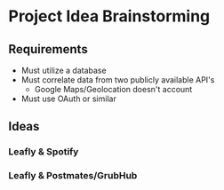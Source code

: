 # Project Idea Brainstorming

## Requirements
 - Must utilize a database
 - Must correlate data from two publicly available API's
   - Google Maps/Geolocation doesn't account
 - Must use OAuth or similar
 
 ## Ideas
 ### Leafly & Spotify
 
 ### Leafly & Postmates/GrubHub
